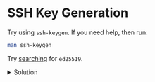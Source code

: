 # SSH Key Generation

Try using `ssh-keygen`. If you need help, then run:

```sh
man ssh-keygen
```

Try [searching](man.md) for `ed25519`.

<details>

<summary>Solution</summary>

```sh
ssh-keygen -t ed25519
```

</details>
